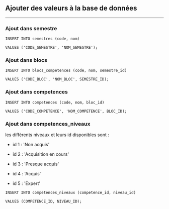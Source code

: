 ## Ajouter des valeurs à la base de données

---

### Ajout dans semestre

```
INSERT INTO semestres (code, nom)

VALUES ('CODE_SEMESTRE', 'NOM_SEMESTRE');

```

### Ajout dans blocs

```
INSERT INTO blocs_competences (code, nom, semestre_id)

VALUES ('CODE_BLOC', 'NOM_BLOC', SEMESTRE_ID);
```

### Ajout dans competences

```
INSERT INTO competences (code, nom, bloc_id)

VALUES ('CODE_COMPETENCE', 'NOM_COMPETENCE', BLOC_ID);
```

### Ajout dans competences_niveaux

les différents niveaux et leurs id disponibles sont :

- id 1 : 'Non acquis'

- id 2 : 'Acquisition en cours'

- id 3 : 'Presque acquis'

- id 4 : 'Acquis'

- id 5 : 'Expert'


```
INSERT INTO competences_niveaux (competence_id, niveau_id)

VALUES (COMPETENCE_ID, NIVEAU_ID);
```
